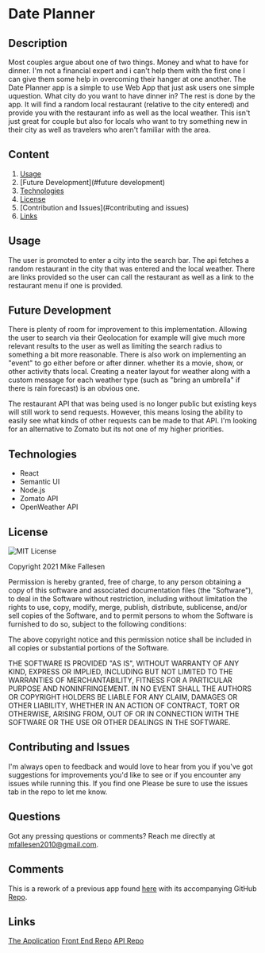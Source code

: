 # Date Planner

## Description

  Most couples argue about one of two things. Money and what to have for dinner. I'm not a financial expert and i can't help them with the first one I can give them some help in overcoming their hanger at one another. The Date Planner app is a simple to use Web App that just ask users one simple uquestion. What city do you want to have dinner in? The rest is done by the app. It will find a random local restaurant (relative to the city entered) and provide you with the restaurant info as well as the local weather. This isn't just great for couple but also for locals who want to try something new in their city as well as travelers who aren't familiar with the area. 

## Content
1. [Usage](#usage)
2. [Future Development](#future development)
3. [Technologies](#technologies)
4. [License](#license)
5. [Contribution and Issues](#contributing and issues)
6. [Links](#links)

## Usage

  The user is promoted to enter a city into the search bar. The api fetches a random restaurant in the city that was entered and the local weather. There are links provided so the user can call the restaurant as well as a link to the restaurant menu if one is provided. 
  
## Future Development

  There is plenty of room for improvement to this implementation. Allowing the user to search via their Geolocation for example will give much more relevant results to the user as well as limiting the search radius to something a bit more reasonable. There is also work on implementing an "event" to go either before or after dinner. whether its a movie, show, or other activity thats local. Creating a neater layout for weather along with a custom message for each weather type (such as "bring an umbrella" if there is rain forecast) is an obvious one.

  The restaurant API that was being used is no longer public but existing keys will still work to send requests. However, this means losing the ability to easily see what kinds of other requests can be made to that API. I'm looking for an alternative to Zomato but its not one of my higher priorities. 

## Technologies
* React
* Semantic UI
* Node.js
* Zomato API 
* OpenWeather API


## License

![MIT License](https://img.shields.io/github/license/mfallesen/date-planner)


  Copyright 2021 Mike Fallesen

  Permission is hereby granted, free of charge, to any person obtaining a copy of this software and associated documentation files (the "Software"), to deal in the Software without restriction, including without limitation the rights to use, copy, modify, merge, publish, distribute, sublicense, and/or sell copies of the Software, and to permit persons to whom the Software is furnished to do so, subject to the following conditions:

  The above copyright notice and this permission notice shall be included in all copies or substantial portions of the Software.

  THE SOFTWARE IS PROVIDED "AS IS", WITHOUT WARRANTY OF ANY KIND, EXPRESS OR IMPLIED, INCLUDING BUT NOT LIMITED TO THE WARRANTIES OF MERCHANTABILITY, FITNESS FOR A PARTICULAR PURPOSE AND NONINFRINGEMENT. IN NO EVENT SHALL THE AUTHORS OR COPYRIGHT HOLDERS BE LIABLE FOR ANY CLAIM, DAMAGES OR OTHER LIABILITY, WHETHER IN AN ACTION OF CONTRACT, TORT OR OTHERWISE, ARISING FROM, OUT OF OR IN CONNECTION WITH THE SOFTWARE OR THE USE OR OTHER DEALINGS IN THE SOFTWARE.

## Contributing and Issues

  I'm always open to feedback and would love to hear from you if you've got suggestions for improvements you'd like to see or if you encounter any issues while running this. If you find one Please be sure to use the issues tab in the repo to let me know.

## Questions

  Got any pressing questions or comments? Reach me directly at mfallesen2010@gmail.com.
  
## Comments

  This is a rework of a previous app found [here](https://mfallesen.github.io/plannerly/) with its accompanying GitHub [Repo](https://github.com/mfallesen/plannerly).


## Links
[The Application](https://date-plannerly.herokuapp.com/)
[Front End Repo](https://github.com/mfallesen/date-planner)
[API Repo](https://github.com/mfallesen/date-planner-api)
